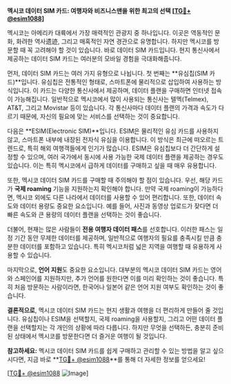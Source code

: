 **멕시코 데이터 SIM 카드: 여행자와 비즈니스맨을 위한 최고의 선택 [[TG💪+ @esim1088](https://t.me/s/esim1088)]**

멕시코는 아메리카 대륙에서 가장 매력적인 관광지 중 하나입니다. 이곳은 역동적인 문화, 화려한 역사遗迹, 그리고 매혹적인 자연 경관으로 유명합니다. 하지만 멕시코를 방문할 때 꼭 고려해야 할 것이 있습니다. 바로 데이터 SIM 카드입니다. 현지 통신사에서 제공하는 데이터 SIM 카드는 여러분의 모바일 경험을 극대화해줍니다.

먼저, 데이터 SIM 카드는 여러 가지 유형으로 나뉩니다. 첫 번째는 **유심칩(SIM 카드)**입니다. 유심칩은 전통적인 형태로, 스마트폰에 물리적으로 삽입하여 사용하는 방식입니다. 이 카드는 다양한 통신사에서 제공하며, 데이터 플랜을 구매하면 인터넷 접속이 가능해집니다. 일반적으로 멕시코에서 많이 사용되는 통신사는 텔멕(Telmex), AT&T, 그리고 Movistar 등이 있습니다. 각 통신사마다 데이터 플랜의 가격과 속도가 다르기 때문에, 자신의 필요에 맞는 서비스를 선택하는 것이 중요합니다.

다음은 **ESIM(Electronic SIM)**입니다. ESIM은 물리적인 유심 카드를 사용하지 않고, 스마트폰 내부에 내장된 전자식 유심을 이용합니다. 이 방식은 최근에 떠오르는 트렌드로, 특히 해외 여행객들에게 인기가 많습니다. ESIM은 유심칩보다 더 간단하게 설정할 수 있으며, 여러 국가에서 동시에 사용 가능한 국제 데이터 플랜을 제공하는 경우도 있습니다. 이는 특히 멕시코에서 급하게 데이터를 구매하고 싶을 때 매우 유용합니다.

또한, 멕시코 데이터 SIM 카드를 구매할 때 주의해야 할 점이 있습니다. 우선, 해당 카드가 **국제 roaming** 기능을 지원하는지 확인해야 합니다. 만약 국제 roaming이 가능하다면, 멕시코 외에도 다른 나라에서 데이터를 사용할 수 있어 편리합니다. 또한, 데이터 속도와 데이터 용량도 중요한 요소입니다. 예를 들어, 사진과 동영상 업로드가 잦다면 더 빠른 속도와 큰 용량의 데이터 플랜을 선택하는 것이 좋습니다.

더불어, 현재는 많은 사람들이 **전용 여행자 데이터 패스**를 선호합니다. 이러한 패스는 일정 기간 동안 무제한 데이터를 제공하며, 일반적으로 여행자의 필요를 충족시킬 만큼 충분한 데이터를 포함하고 있습니다. 특히 멕시코처럼 넓은 지역을 여행할 때 유용하게 사용할 수 있습니다.

마지막으로, **언어 지원**도 중요한 요소입니다. 대부분의 멕시코 데이터 SIM 카드는 영어와 스페인어를 지원하지만, 추가 언어를 원한다면 이를 미리 확인하는 것이 좋습니다. 특히 처음 방문하는 사람이라면, 한국어나 일본어 같은 언어 지원 여부도 확인하는 것이 좋습니다.

**결론적으로**, 멕시코 데이터 SIM 카드는 현지 생활과 여행을 더 편리하게 만들어 줄 것입니다. 유심칩이나 ESIM을 선택할지, 국제 roaming을 사용할지, 그리고 어떤 데이터 플랜을 선택할지는 각 개인의 상황에 따라 다릅니다. 하지만 무엇을 선택하든, 충분히 준비된 상태에서 멕시코를 방문한다면 더 즐거운 여행이 될 것입니다.

**참고하세요:** 멕시코 데이터 SIM 카드를 쉽게 구매하고 관리할 수 있는 방법을 알고 싶으시다면, 지금 바로 **[TG💪+ @esim1088](https://t.me/s/esim1088)**를 통해 더 자세한 정보를 얻으세요! 

[[TG💪+ @esim1088](https://t.me/s/esim1088) ![Image](https://i.postimg.cc/Y0z9fWf4/image.png)]